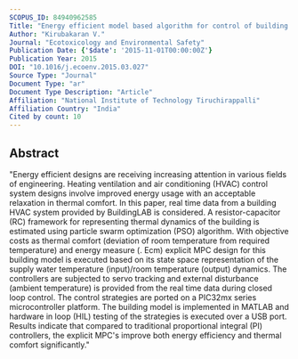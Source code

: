 ```yaml
---
SCOPUS_ID: 84940962585
Title: "Energy efficient model based algorithm for control of building HVAC systems"
Author: "Kirubakaran V."
Journal: "Ecotoxicology and Environmental Safety"
Publication Date: {'$date': '2015-11-01T00:00:00Z'}
Publication Year: 2015
DOI: "10.1016/j.ecoenv.2015.03.027"
Source Type: "Journal"
Document Type: "ar"
Document Type Description: "Article"
Affiliation: "National Institute of Technology Tiruchirappalli"
Affiliation Country: "India"
Cited by count: 10
---
```


## Abstract
"Energy efficient designs are receiving increasing attention in various fields of engineering. Heating ventilation and air conditioning (HVAC) control system designs involve improved energy usage with an acceptable relaxation in thermal comfort. In this paper, real time data from a building HVAC system provided by BuildingLAB is considered. A resistor-capacitor (RC) framework for representing thermal dynamics of the building is estimated using particle swarm optimization (PSO) algorithm. With objective costs as thermal comfort (deviation of room temperature from required temperature) and energy measure (. E<inf>cm</inf>) explicit MPC design for this building model is executed based on its state space representation of the supply water temperature (input)/room temperature (output) dynamics. The controllers are subjected to servo tracking and external disturbance (ambient temperature) is provided from the real time data during closed loop control. The control strategies are ported on a PIC32mx series microcontroller platform. The building model is implemented in MATLAB and hardware in loop (HIL) testing of the strategies is executed over a USB port. Results indicate that compared to traditional proportional integral (PI) controllers, the explicit MPC's improve both energy efficiency and thermal comfort significantly."
